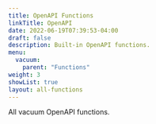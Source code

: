 ```yaml
---
title: OpenAPI Functions
linkTitle: OpenAPI
date: 2022-06-19T07:39:53-04:00
draft: false
description: Built-in OpenAPI functions.
menu:
  vacuum:
    parent: "Functions"
weight: 3
showList: true
layout: all-functions
---
```


All vacuum OpenAPI functions.
